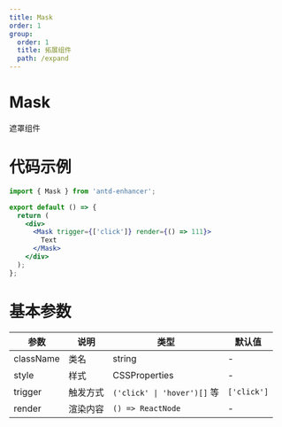 ```yaml
---
title: Mask
order: 1
group:
  order: 1
  title: 拓展组件
  path: /expand
---
```


# Mask

遮罩组件

# 代码示例

```jsx
import { Mask } from 'antd-enhancer';

export default () => {
  return (
    <div>
      <Mask trigger={['click']} render={() => 111}>
        Text
      </Mask>
    </div>
  );
};
```

# 基本参数

| 参数      | 说明     | 类型                        | 默认值      |
| --------- | -------- | --------------------------- | ----------- |
| className | 类名     | string                      | -           |
| style     | 样式     | CSSProperties               | -           |
| trigger   | 触发方式 | `('click' \| 'hover')[]` 等 | `['click']` |
| render    | 渲染内容 | `() => ReactNode`           | -           |
